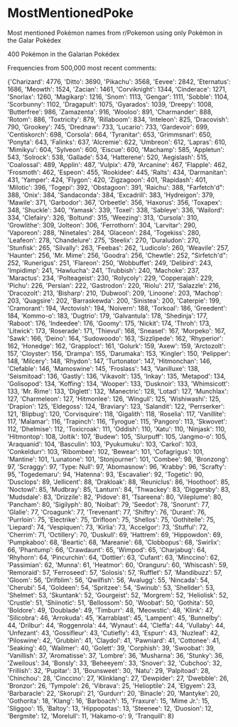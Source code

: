 # MostMentionedPoke
Most mentioned Pokémon names from r/Pokemon using only Pokémon in the Galar Pokédex

400 Pokémon in the Galarian Pokédex

Frequencies from 500,000 most recent comments:

{'Charizard': 4776,
 'Ditto': 3690,
 'Pikachu': 3568,
 'Eevee': 2842,
 'Eternatus': 1686,
 'Meowth': 1524,
 'Zacian': 1461,
 'Corviknight': 1344,
 'Cinderace': 1271,
 'Snorlax': 1260,
 'Magikarp': 1216,
 'Snom': 1113,
 'Gengar': 1111,
 'Sobble': 1104,
 'Scorbunny': 1102,
 'Dragapult': 1075,
 'Gyarados': 1039,
 'Dreepy': 1008,
 'Butterfree': 986,
 'Zamazenta': 916,
 'Wooloo': 891,
 'Charmander': 888,
 'Rotom': 886,
 'Toxtricity': 879,
 'Rillaboom': 834,
 'Inteleon': 825,
 'Dracovish': 790,
 'Grookey': 745,
 'Drednaw': 733,
 'Lucario': 733,
 'Gardevoir': 699,
 'Centiskorch': 698,
 'Corsola': 664,
 'Tyranitar': 653,
 'Grimmsnarl': 650,
 'Ponyta': 643,
 'Falinks': 637,
 'Alcremie': 622,
 'Umbreon': 612,
 'Lapras': 610,
 'Mimikyu': 604,
 'Sylveon': 600,
 'Eiscue': 600,
 'Machamp': 585,
 'Appletun': 543,
 'Solrock': 538,
 'Gallade': 534,
 'Hatterene': 520,
 'Aegislash': 515,
 'Coalossal': 489,
 'Applin': 487,
 'Vulpix': 479,
 'Arcanine': 467,
 'Flapple': 462,
 'Frosmoth': 462,
 'Espeon': 455,
 'Rookidee': 445,
 'Ralts': 434,
 'Darmanitan': 431,
 'Yamper': 424,
 'Flygon': 420,
 'Zigzagoon': 401,
 'Rapidash': 401,
 'Milotic': 396,
 'Togepi': 392,
 'Obstagoon': 391,
 'Raichu': 388,
 "Farfetch'd": 388,
 'Onix': 384,
 'Sandaconda': 384,
 'Excadrill': 383,
 'Hydreigon': 379,
 'Mawile': 371,
 'Garbodor': 367,
 'Orbeetle': 356,
 'Haxorus': 356,
 'Toxapex': 348,
 'Shuckle': 340,
 'Yamask': 339,
 'Toxel': 338,
 'Sableye': 336,
 'Wailord': 334,
 'Clefairy': 326,
 'Boltund': 315,
 'Weezing': 313,
 'Cursola': 310,
 'Growlithe': 309,
 'Jolteon': 306,
 'Ferrothorn': 304,
 'Larvitar': 290,
 'Vaporeon': 288,
 'Ninetales': 284,
 'Glaceon': 284,
 'Togekiss': 280,
 'Leafeon': 278,
 'Chandelure': 275,
 'Steelix': 270,
 'Duraludon': 270,
 'Stunfisk': 265,
 'Silvally': 263,
 'Feebas': 262,
 'Ludicolo': 260,
 'Weavile': 257,
 'Haunter': 256,
 'Mr. Mime': 256,
 'Goodra': 256,
 'Chewtle': 252,
 "Sirfetch'd": 252,
 'Runerigus': 251,
 'Flareon': 250,
 'Wobbuffet': 249,
 'Delibird': 243,
 'Impidimp': 241,
 'Hawlucha': 241,
 'Trubbish': 240,
 'Machoke': 237,
 'Maractus': 234,
 'Polteageist': 230,
 'Rolycoly': 229,
 'Copperajah': 229,
 'Pichu': 226,
 'Persian': 222,
 'Gastrodon': 220,
 'Riolu': 217,
 'Salazzle': 216,
 'Dracozolt': 213,
 'Bisharp': 210,
 'Dubwool': 209,
 'Linoone': 203,
 'Machop': 203,
 'Quagsire': 202,
 'Barraskewda': 200,
 'Sinistea': 200,
 'Caterpie': 199,
 'Cramorant': 194,
 'Arctovish': 194,
 'Noivern': 188,
 'Torkoal': 186,
 'Greedent': 184,
 'Kommo-o': 183,
 'Dugtrio': 179,
 'Galvantula': 178,
 'Shedinja': 177,
 'Raboot': 176,
 'Indeedee': 176,
 'Goomy': 175,
 'Nickit': 174,
 'Throh': 173,
 'Litwick': 173,
 'Roserade': 171,
 'Thievul': 168,
 'Sneasel': 167,
 'Morpeko': 167,
 'Sawk': 166,
 'Deino': 164,
 'Sudowoodo': 163,
 'Sizzlipede': 162,
 'Rhyperior': 162,
 'Honedge': 162,
 'Grapploct': 161,
 'Golurk': 159,
 'Axew': 159,
 'Arctozolt': 157,
 'Cloyster': 156,
 'Drampa': 155,
 'Darumaka': 153,
 'Kingler': 150,
 'Pelipper': 148,
 'Milcery': 148,
 'Rhydon': 147,
 'Turtonator': 147,
 'Hitmonchan': 146,
 'Clefable': 146,
 'Mamoswine': 145,
 'Froslass': 143,
 'Vanilluxe': 138,
 'Seismitoad': 136,
 'Gastly': 136,
 'Vikavolt': 135,
 'Inkay': 135,
 'Metapod': 134,
 'Golisopod': 134,
 'Koffing': 134,
 'Wooper': 133,
 'Dusknoir': 133,
 'Whimsicott': 133,
 'Mr. Rime': 133,
 'Diglett': 132,
 'Manectric': 128,
 'Lotad': 127,
 'Munchlax': 127,
 'Charmeleon': 127,
 'Hitmonlee': 126,
 'Wingull': 125,
 'Wishiwashi': 125,
 'Drapion': 125,
 'Eldegoss': 124,
 'Braviary': 123,
 'Salandit': 122,
 'Perrserker': 121,
 'Blipbug': 120,
 'Corvisquire': 118,
 'Gigalith': 118,
 'Roselia': 117,
 'Vanillite': 117,
 'Malamar': 116,
 'Trapinch': 116,
 'Tyrogue': 115,
 'Pangoro': 113,
 'Skwovet': 112,
 'Dhelmise': 112,
 'Toxicroak': 111,
 'Oddish': 110,
 'Xatu': 110,
 'Ninjask': 110,
 'Hitmontop': 108,
 'Joltik': 107,
 'Budew': 105,
 'Slurpuff': 105,
 'Jangmo-o': 105,
 'Araquanid': 104,
 'Basculin': 103,
 'Pyukumuku': 103,
 'Carkol': 103,
 'Conkeldurr': 103,
 'Ribombee': 102,
 'Bewear': 101,
 'Cofagrigus': 101,
 'Mantine': 101,
 'Lunatone': 101,
 'Stonjourner': 101,
 'Combee': 98,
 'Bronzong': 97,
 'Scraggy': 97,
 'Type: Null': 97,
 'Abomasnow': 96,
 'Krabby': 96,
 'Scrafty': 95,
 'Togedemaru': 94,
 'Hatenna': 93,
 'Escavalier': 92,
 'Togetic': 90,
 'Dusclops': 89,
 'Jellicent': 88,
 'Drakloak': 88,
 'Reuniclus': 86,
 'Hoothoot': 85,
 'Noctowl': 85,
 'Mudbray': 85,
 'Lanturn': 84,
 'Thwackey': 83,
 'Diggersby': 83,
 'Mudsdale': 83,
 'Drizzile': 82,
 'Pidove': 81,
 'Tsareena': 80,
 'Vileplume': 80,
 'Pancham': 80,
 'Sigilyph': 80,
 'Noibat': 79,
 'Seedot': 78,
 'Snorunt': 77,
 'Glalie': 77,
 'Croagunk': 77,
 'Trevenant': 77,
 'Shiftry': 76,
 'Durant': 76,
 'Purrloin': 75,
 'Electrike': 75,
 'Drifloon': 75,
 'Shellos': 75,
 'Gothitelle': 75,
 'Liepard': 74,
 'Vespiquen': 73,
 'Kirlia': 73,
 'Accelgor': 73,
 'Stufful': 72,
 'Cherrim': 71,
 'Octillery': 70,
 'Duskull': 69,
 'Hattrem': 69,
 'Hippowdon': 69,
 'Pumpkaboo': 68,
 'Beartic': 68,
 'Mareanie': 68,
 'Clobbopus': 68,
 'Swirlix': 66,
 'Phantump': 66,
 'Crawdaunt': 65,
 'Wimpod': 65,
 'Charjabug': 64,
 'Rhyhorn': 64,
 'Pincurchin': 64,
 'Dottler': 63,
 'Cufant': 63,
 'Minccino': 62,
 'Passimian': 62,
 'Munna': 61,
 'Heatmor': 60,
 'Oranguru': 60,
 'Whiscash': 59,
 'Remoraid': 57,
 'Ferroseed': 57,
 'Solosis': 57,
 'Rufflet': 57,
 'Mandibuzz': 57,
 'Gloom': 56,
 'Drifblim': 56,
 'Qwilfish': 56,
 'Avalugg': 55,
 'Nincada': 54,
 'Cherubi': 54,
 'Goldeen': 54,
 'Spritzee': 54,
 'Swinub': 53,
 'Shellder': 53,
 'Shelmet': 53,
 'Skuntank': 52,
 'Gourgeist': 52,
 'Morgrem': 52,
 'Heliolisk': 52,
 'Crustle': 51,
 'Shiinotic': 51,
 'Bellossom': 50,
 'Woobat': 50,
 'Gothita': 50,
 'Boldore': 49,
 'Doublade': 49,
 'Timburr': 48,
 'Meowstic': 48,
 'Klink': 47,
 'Silicobra': 46,
 'Arrokuda': 45,
 'Karrablast': 45,
 'Lampent': 45,
 'Bunnelby': 44,
 'Drilbur': 44,
 'Roggenrola': 44,
 'Wynaut': 44,
 'Cleffa': 44,
 'Vullaby': 44,
 'Unfezant': 43,
 'Gossifleur': 43,
 'Cutiefly': 43,
 'Espurr': 43,
 'Nuzleaf': 42,
 'Piloswine': 42,
 'Grubbin': 41,
 'Claydol': 41,
 'Pawniard': 41,
 'Cottonee': 41,
 'Seaking': 40,
 'Wailmer': 40,
 'Golett': 39,
 'Corphish': 39,
 'Swoobat': 39,
 'Vanillish': 37,
 'Aromatisse': 37,
 'Lombre': 36,
 'Musharna': 36,
 'Stunky': 36,
 'Zweilous': 34,
 'Bonsly': 33,
 'Beheeyem': 33,
 'Snover': 32,
 'Cubchoo': 32,
 'Frillish': 32,
 'Pupitar': 31,
 'Bounsweet': 30,
 'Natu': 29,
 'Palpitoad': 28,
 'Chinchou': 28,
 'Cinccino': 27,
 'Klinklang': 27,
 'Dewpider': 27,
 'Dwebble': 26,
 'Bronzor': 26,
 'Tympole': 26,
 'Vibrava': 25,
 'Helioptile': 24,
 'Elgyem': 23,
 'Barbaracle': 22,
 'Skorupi': 21,
 'Gurdurr': 20,
 'Binacle': 20,
 'Mantyke': 20,
 'Gothorita': 18,
 'Klang': 16,
 'Barboach': 15,
 'Fraxure': 15,
 'Mime Jr.': 15,
 'Sliggoo': 15,
 'Baltoy': 13,
 'Hippopotas': 13,
 'Steenee': 12,
 'Duosion': 12,
 'Bergmite': 12,
 'Morelull': 11,
 'Hakamo-o': 9,
 'Tranquill': 8}
